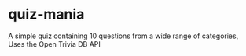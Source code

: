 # quiz-mania
A simple quiz containing 10 questions from a wide range of categories,
Uses the Open Trivia DB API
